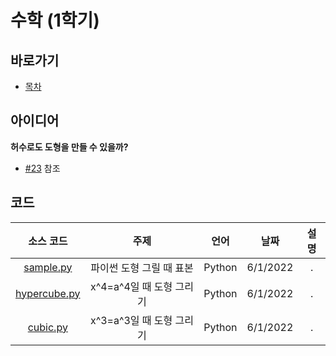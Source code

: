 # 수학 (1학기)
## 바로가기
- [목차](./Index.md)

## 아이디어
**허수로도 도형을 만들 수 있을까?**
- [#23](https://github.com/Luigi38/ProjectNextop/issues/23) 참조

## 코드
|소스 코드|주제|언어|날짜|설명|
|:---:|:---:|:---:|:---:|:---:|
|[sample.py](./sample.py)|파이썬 도형 그릴 때 표본|Python|6/1/2022|.|
|[hypercube.py](./hypercube.py)|x^4=a^4일 때 도형 그리기|Python|6/1/2022|.|
|[cubic.py](./cubic.py)|x^3=a^3일 때 도형 그리기|Python|6/1/2022|.|

